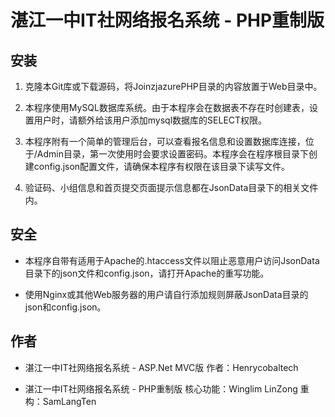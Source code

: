 # 湛江一中IT社网络报名系统 - PHP重制版

## 安装

1. 克隆本Git库或下载源码，将JoinzjazurePHP目录的内容放置于Web目录中。

2. 本程序使用MySQL数据库系统。由于本程序会在数据表不存在时创建表，设置用户时，请额外给该用户添加mysql数据库的SELECT权限。

3. 本程序附有一个简单的管理后台，可以查看报名信息和设置数据库连接，位于/Admin目录，第一次使用时会要求设置密码。本程序会在程序根目录下创建config.json配置文件，请确保本程序有权限在该目录下读写文件。

4. 验证码、小组信息和首页提交页面提示信息都在JsonData目录下的相关文件内。


## 安全

* 本程序自带有适用于Apache的.htaccess文件以阻止恶意用户访问JsonData目录下的json文件和config.json，请打开Apache的重写功能。

* 使用Nginx或其他Web服务器的用户请自行添加规则屏蔽JsonData目录的json和config.json。

## 作者
* 湛江一中IT社网络报名系统 - ASP.Net MVC版 作者：Henrycobaltech

* 湛江一中IT社网络报名系统 - PHP重制版 核心功能：Winglim LinZong 重构：SamLangTen